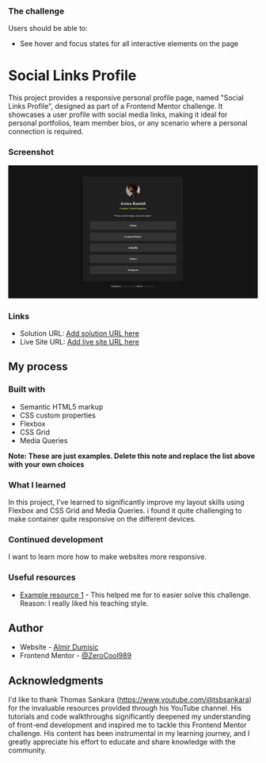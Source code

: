 ### The challenge

Users should be able to:

- See hover and focus states for all interactive elements on the page


# Social Links Profile

This project provides a responsive personal profile page, named "Social Links Profile", designed as part of a Frontend Mentor challenge. It showcases a user profile with social media links, making it ideal for personal portfolios, team member bios, or any scenario where a personal connection is required.

### Screenshot

![](./design/Screenshot%202024-05-01%20at%2019-40-33%20Frontend%20Mentor%20Social%20links%20profile.png)



### Links

- Solution URL: [Add solution URL here](https://your-solution-url.com)
- Live Site URL: [Add live site URL here](https://your-live-site-url.com)

## My process

### Built with

- Semantic HTML5 markup
- CSS custom properties
- Flexbox
- CSS Grid
- Media Queries

**Note: These are just examples. Delete this note and replace the list above with your own choices**

### What I learned

In this project, I've learned to significantly improve my layout skills using Flexbox and CSS Grid and Media Queries. i found it quite challenging to make container quite responsive on the different devices. 



### Continued development

I want to learn more how to make websites more responsive.

### Useful resources

- [Example resource 1](https://www.youtube.com/watch?v=XKk-_zsTa64&ab_channel=ThomasSankara) - This helped me for to easier solve this challenge. Reason: I really liked his teaching style.




## Author

- Website - [Almir Dumisic](https://zerocool989.github.io/about-me-page/)
- Frontend Mentor - [@ZeroCool989](https://www.frontendmentor.io/profile/ZeroCool989)




## Acknowledgments

I'd like to thank Thomas Sankara (https://www.youtube.com/@tsbsankara) for the invaluable resources provided through his YouTube channel. His tutorials and code walkthroughs significantly deepened my understanding of front-end development and inspired me to tackle this Frontend Mentor challenge.  His content has been instrumental in my learning journey, and I greatly appreciate his effort to educate and share knowledge with the community.
